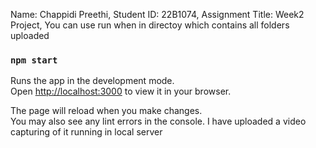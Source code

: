Name: Chappidi Preethi,
Student ID: 22B1074,
Assignment Title: Week2 Project,
You can use run when in directoy which contains all folders uploaded 
### `npm start`

Runs the app in the development mode.\
Open [http://localhost:3000](http://localhost:3000) to view it in your browser.

The page will reload when you make changes.\
You may also see any lint errors in the console.
I have uploaded a video capturing of it running in local server


